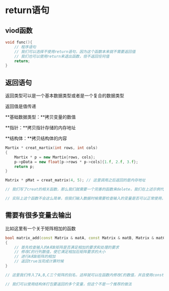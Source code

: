 # return语句

## viod函数

```c++
void func(){
	// 程序语句
    // 我们可以选择不使用return语句，因为这个函数本来就不需要返回值
    // 我们也可以使用return来退出函数，但不返回任何值
    return;
}
```

## 返回语句

返回类型可以是一个基本数据类型或者是一个复合的数据类型

返回值是值传递

**基础数据类型：**拷贝变量的数值

**指针：**拷贝指针存储的内存地址

**结构体：**拷贝结构体的内容

````c++
Martix * creat_martix(int rows, int cols)
{
    Martix * p = new Martix{rows, cols};
    p->pData = new float[p->rows * p->cols]{1.f, 2.f, 3.f};
    return p;
}

Matrix * pMat = creat_matrix(4, 5); // 这里调用之后返回的是内存地址

// 我们写了creat的相关函数，那么我们就需要一个完善的函数来delete，我们在上述示例代码中使用来两次new来申请地址，那么我们就需要两个delete来释放内存，这点需要注意，是一个很容易出错的地方

// 实际上这个函数不会这么简单，但我们输入数据时候需要检查输入的变量是否可以正常使用，当我们申请内存时候还需要检查内存是否被正常申请，并设计错误处理和返回
````

## 需要有很多变量去输出

比如这里有一个关于矩阵相加的函数

````c++
bool matrix_add(const Matrix & matA, const Matrix & matB, Matrix & matC)
{
    // 首先检查输入的A和B矩阵是否满足相加的要求和处理的要求
    // 修改C的行列数值，使它满足相加后矩阵要求的大小
    // 进行A和B矩阵的相加
    // 返回true当完成计算时候
}

// 这里我们传入了A,B,C三个矩阵的别名，这样就可以在函数内修改C的数值，并且使用const修饰符放置A和B矩阵内容被修改，并且避免拷贝过大内存，并且可以返回处理状态，保证运算正确处理，且错误处理之后会有相关措施

// 我们可以使用结构体打包要返回的多个变量，但这个不是一个推荐的做法
````

